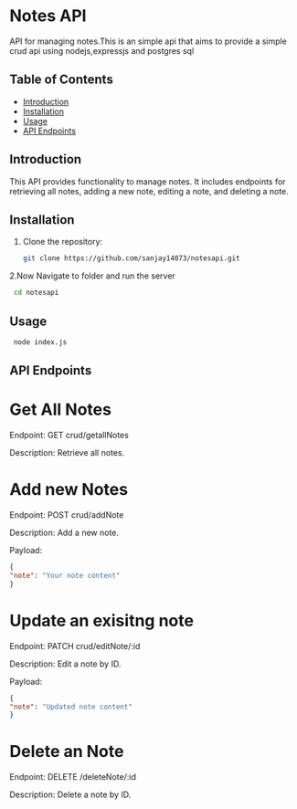 # Notes API

API for managing notes.This is an simple api that aims to provide a simple crud api using nodejs,expressjs and postgres sql

## Table of Contents

- [Introduction](#introduction)
- [Installation](#installation)
- [Usage](#usage)
- [API Endpoints](#api-endpoints)

## Introduction

This API provides functionality to manage notes. It includes endpoints for retrieving all notes, adding a new note, editing a note, and deleting a note.

## Installation

1. Clone the repository:

   ```bash
   git clone https://github.com/sanjay14073/notesapi.git

   ```
2.Now Navigate to folder and run the server
  ```bash
   cd notesapi
  ```

## Usage
  ```bash
   node index.js
  ```

## API Endpoints
# Get All Notes
Endpoint: GET crud/getallNotes

Description: Retrieve all notes.

# Add new Notes 

Endpoint: POST crud/addNote

Description: Add a new note.

Payload:
  ```json
  {
  "note": "Your note content"
  }
  ```

# Update an exisitng note

Endpoint: PATCH crud/editNote/:id

Description: Edit a note by ID.

Payload:

  ```json
  {
  "note": "Updated note content"
  }

  ```
# Delete an Note

Endpoint: DELETE /deleteNote/:id

Description: Delete a note by ID.
